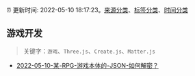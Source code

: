 :alarm_clock: 更新时间: 2022-05-10 18:17:23。[来源分类](../README.md)、[标签分类](../TAGS.md)、[时间分类](../TIMELINE.md)

## 游戏开发


> 关键字：`游戏`、`Three.js`、`Create.js`、`Matter.js`



- [2022-05-10-某-RPG-游戏本体的-JSON-如何解密？](https://www.v2ex.com/t/852057) 